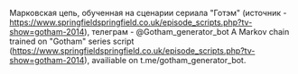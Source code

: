 Марковская цепь, обученная на сценарии сериала "Готэм" (источник - https://www.springfieldspringfield.co.uk/episode_scripts.php?tv-show=gotham-2014), телеграм - @Gotham_generator_bot
A Markov chain trained on "Gotham" series script (https://www.springfieldspringfield.co.uk/episode_scripts.php?tv-show=gotham-2014), availiable on t.me/gotham_generator_bot.
